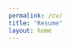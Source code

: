 ```yaml
---
permalink: /cv/
title: "Resume"
layout: home
---
```


<object data="/assets/soumya-CV.pdf#view=FitH" width="130%" height="180%" type='application/pdf'></object>
